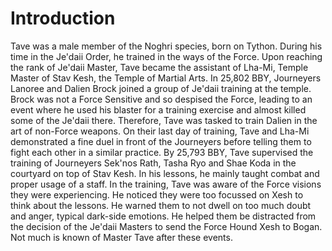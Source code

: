 # Introduction
Tave was a male member of the Noghri species, born on Tython.
During his time in the Je'daii Order, he trained in the ways of the Force.
Upon reaching the rank of Je'daii Master, Tave became the assistant of Lha-Mi, Temple Master of Stav Kesh, the Temple of Martial Arts.
In 25,802 BBY, Journeyers Lanoree and Dalien Brock joined a group of Je'daii training at the temple.
Brock was not a Force Sensitive and so despised the Force, leading to an event where he used his blaster for a training exercise and almost killed some of the Je'daii there.
Therefore, Tave was tasked to train Dalien in the art of non-Force weapons.
On their last day of training, Tave and Lha-Mi demonstrated a fine duel in front of the Journeyers before telling them to fight each other in a similar practice.
By 25,793 BBY, Tave supervised the training of Journeyers Sek'nos Rath, Tasha Ryo and Shae Koda in the courtyard on top of Stav Kesh.
In his lessons, he mainly taught combat and proper usage of a staff.
In the training, Tave was aware of the Force visions they were experiencing.
He noticed they were too focussed on Xesh to think about the lessons.
He warned them to not dwell on too much doubt and anger, typical dark-side emotions.
He helped them be distracted from the decision of the Je'daii Masters to send the Force Hound Xesh to Bogan.
Not much is known of Master Tave after these events.